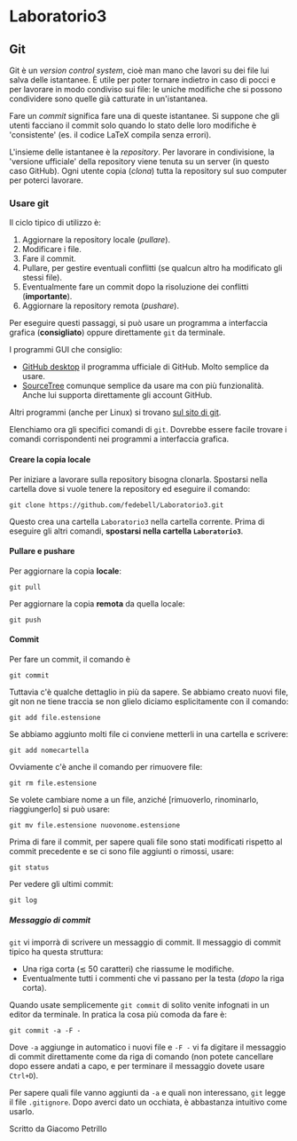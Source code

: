 # Laboratorio3


## Git

Git è un *version control system*, cioè man mano che lavori su dei file lui salva delle istantanee. È utile per poter tornare indietro in caso di pocci e per lavorare in modo condiviso sui file: le uniche modifiche che si possono condividere sono quelle già catturate in un'istantanea.

Fare un *commit* significa fare una di queste istantanee. Si suppone che gli utenti facciano il commit solo quando lo stato delle loro modifiche è 'consistente' (es. il codice LaTeX compila senza errori).

L'insieme delle istantanee è la *repository*. Per lavorare in condivisione, la 'versione ufficiale' della repository viene tenuta su un server (in questo caso GitHub). Ogni utente copia (*clona*) tutta la repository sul suo computer per poterci lavorare.

### Usare git

Il ciclo tipico di utilizzo è:

1. Aggiornare la repository locale (*pullare*).
2. Modificare i file.
3. Fare il commit.
4. Pullare, per gestire eventuali conflitti (se qualcun altro ha modificato gli stessi file).
5. Eventualmente fare un commit dopo la risoluzione dei conflitti (**importante**).
6. Aggiornare la repository remota (*pushare*).

Per eseguire questi passaggi, si può usare un programma a interfaccia grafica (**consigliato**) oppure direttamente `git` da terminale.

I programmi GUI che consiglio:

* [GitHub desktop](https://desktop.github.com) il programma ufficiale di GitHub. Molto semplice da usare.
* [SourceTree](https://www.sourcetreeapp.com) comunque semplice da usare ma con più funzionalità. Anche lui supporta direttamente gli account GitHub.

Altri programmi (anche per Linux) si trovano [sul sito di git](https://git-scm.com/download/gui/linux).

Elenchiamo ora gli specifici comandi di `git`. Dovrebbe essere facile trovare i comandi corrispondenti nei programmi a interfaccia grafica.

#### Creare la copia locale

Per iniziare a lavorare sulla repository bisogna clonarla. Spostarsi nella cartella dove si vuole tenere la repository ed eseguire il comando:

`git clone https://github.com/fedebell/Laboratorio3.git`

Questo crea una cartella `Laboratorio3` nella cartella corrente. Prima di eseguire gli altri comandi, **spostarsi nella cartella `Laboratorio3`**.

#### Pullare e pushare

Per aggiornare la copia **locale**:

`git pull`

Per aggiornare la copia **remota** da quella locale:

`git push`

#### Commit

Per fare un commit, il comando è

`git commit`

Tuttavia c'è qualche dettaglio in più da sapere. Se abbiamo creato nuovi file, git non ne tiene traccia se non glielo diciamo esplicitamente con il comando:

`git add file.estensione`

Se abbiamo aggiunto molti file ci conviene metterli in una cartella e scrivere:

`git add nomecartella`

Ovviamente c'è anche il comando per rimuovere file:

`git rm file.estensione`

Se volete cambiare nome a un file, anziché [rimuoverlo, rinominarlo, riaggiungerlo] si può usare:

`git mv file.estensione nuovonome.estensione`

Prima di fare il commit, per sapere quali file sono stati modificati rispetto al commit precedente e se ci sono file aggiunti o rimossi, usare:

`git status`

Per vedere gli ultimi commit:

`git log`

##### Messaggio di commit

`git` vi imporrà di scrivere un messaggio di commit. Il messaggio di commit tipico ha questa struttura:

* Una riga corta (≲ 50 caratteri) che riassume le modifiche.
* Eventualmente tutti i commenti che vi passano per la testa (*dopo* la riga corta).

Quando usate semplicemente `git commit` di solito venite infognati in un editor da terminale. In pratica la cosa più comoda da fare è:

`git commit -a -F -`

Dove `-a` aggiunge in automatico i nuovi file e `-F -` vi fa digitare il messaggio di commit direttamente come da riga di comando (non potete cancellare dopo essere andati a capo, e per terminare il messaggio dovete usare `Ctrl+D`).

Per sapere quali file vanno aggiunti da `-a` e quali non interessano, `git` legge il file `.gitignore`. Dopo averci dato un occhiata, è abbastanza intuitivo come usarlo.

Scritto da Giacomo Petrillo
